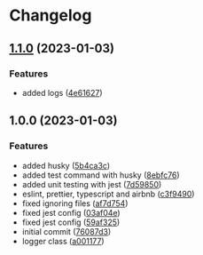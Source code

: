 # Changelog

## [1.1.0](https://github.com/dworac/typescript-template/compare/v1.0.0...v1.1.0) (2023-01-03)


### Features

* added logs ([4e61627](https://github.com/dworac/typescript-template/commit/4e61627b6187579e12623d00b2cf4f9ac6ea1119))

## 1.0.0 (2023-01-03)


### Features

* added husky ([5b4ca3c](https://github.com/dworac/typescript-template/commit/5b4ca3c71947c3839665d001bb1c99f314c7bfa9))
* added test command with husky ([8ebfc76](https://github.com/dworac/typescript-template/commit/8ebfc766efb092c050827e5016886b257b143a76))
* added unit testing with jest ([7d59850](https://github.com/dworac/typescript-template/commit/7d59850e94651868de3cb9b56ea59b204b21faf2))
* eslint, prettier, typescript and airbnb ([c3f9490](https://github.com/dworac/typescript-template/commit/c3f9490b5624995d73b174bf817ea11524b2b566))
* fixed ignoring files ([af7d754](https://github.com/dworac/typescript-template/commit/af7d754997f8305a460e8e67a11b27f2bd408bf7))
* fixed jest config ([03af04e](https://github.com/dworac/typescript-template/commit/03af04ef7669fdc5944007479bec4b958b8f92fb))
* fixed jest config ([59af325](https://github.com/dworac/typescript-template/commit/59af3251a23827e84e8edbf3974b00f0f32501eb))
* initial commit ([76087d3](https://github.com/dworac/typescript-template/commit/76087d34ce139846aa4c2d8b19b1f53552081cb0))
* logger class ([a001177](https://github.com/dworac/typescript-template/commit/a001177d2c92dc747142cb77d6930bbfc75337fe))
